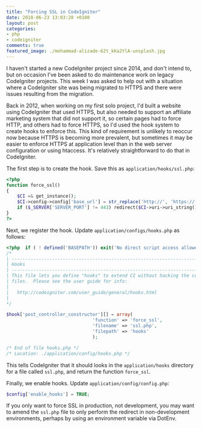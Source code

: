```yaml
---
title: "Forcing SSL in CodeIgniter"
date: 2018-06-23 13:03:28 +0100
layout: post
categories:
- php
- codeigniter
comments: true
featured_image: ./mohammad-alizade-62t_kKa2YlA-unsplash.jpg
---
```


I haven't started a new CodeIgniter project since 2014, and don't intend to, but on occasion I've been asked to do maintenance work on legacy CodeIgniter projects. This week I was asked to help out with a situation where a CodeIgniter site was being migrated to HTTPS and there were issues resulting from the migration.

Back in 2012, when working on my first solo project, I'd built a website using CodeIgniter that used HTTPS, but also needed to support an affiliate marketing system that did not support it, so certain pages had to force HTTP, and others had to force HTTPS, so I'd used the hook system to create hooks to enforce this. This kind of requirement is unlikely to reoccur now because HTTPS is becoming more prevalent, but sometimes it may be easier to enforce HTTPS at application level than in the web server configuration or using htaccess. It's relatively straightforward to do that in CodeIgniter.

The first step is to create the hook. Save this as `application/hooks/ssl.php`:

```php
<?php
function force_ssl()
{
    $CI =& get_instance();
    $CI->config->config['base_url'] = str_replace('http://', 'https://', $CI->config->config['base_url']);
    if ($_SERVER['SERVER_PORT'] != 443) redirect($CI->uri->uri_string());
}
?>
```

Next, we register the hook. Update `application/configs/hooks.php` as follows:

```php
<?php  if ( ! defined('BASEPATH')) exit('No direct script access allowed');
/*
| -------------------------------------------------------------------------
| Hooks
| -------------------------------------------------------------------------
| This file lets you define "hooks" to extend CI without hacking the core
| files.  Please see the user guide for info:
|
|	http://codeigniter.com/user_guide/general/hooks.html
|
*/

$hook['post_controller_constructor'][] = array(
                                'function' => 'force_ssl',
                                'filename' => 'ssl.php',
                                'filepath' => 'hooks'
                                );

/* End of file hooks.php */
/* Location: ./application/config/hooks.php */
```

This tells CodeIgniter that it should looks in the `application/hooks` directory for a file called `ssl.php`, and return the function `force_ssl`.

Finally, we enable hooks. Update `application/config/config.php`:

```php
$config['enable_hooks'] = TRUE;
```

If you only want to force SSL in production, not development, you may want to amend the `ssl.php` file to only perform the redirect in non-development environments, perhaps by using an environment variable via DotEnv.
